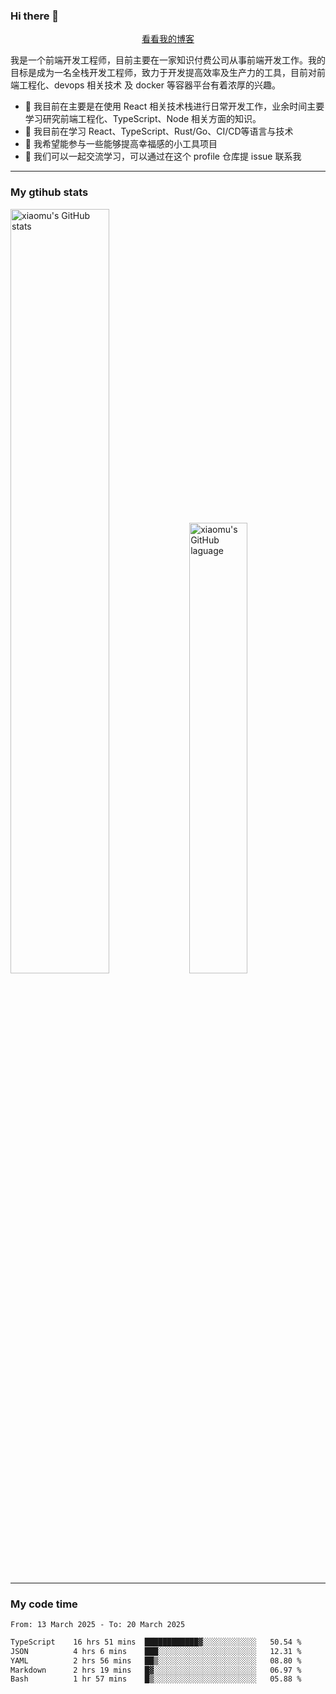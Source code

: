 ### Hi there 👋

<p align="center">
  <a href="https://blog.realjacket.fun">看看我的博客</a>
</p>

我是一个前端开发工程师，目前主要在一家知识付费公司从事前端开发工作。我的目标是成为一名全栈开发工程师，致力于开发提高效率及生产力的工具，目前对前端工程化、devops 相关技术 及 docker 等容器平台有着浓厚的兴趣。

- 🔭 我目前在主要是在使用 React 相关技术栈进行日常开发工作，业余时间主要学习研究前端工程化、TypeScript、Node 相关方面的知识。
- 🌱 我目前在学习 React、TypeScript、Rust/Go、CI/CD等语言与技术
- 👯 我希望能参与一些能够提高幸福感的小工具项目
- 💬 我们可以一起交流学习，可以通过在这个 profile 仓库提 issue 联系我

***

### My gtihub stats

<a><img src="https://github-readme-stats-git-masterrstaa-rickstaa.vercel.app/api?username=real-jacket&&show_icons=true" title="xiaomu's GitHub stats" alt="xiaomu's GitHub stats" style="width:56%;"/></a>
<a><img src="https://github-readme-stats-git-masterrstaa-rickstaa.vercel.app/api/top-langs/?username=real-jacket&layout=compact" title="xiaomu's GitHub laguage" alt="xiaomu's GitHub laguage" style="width:43%;"/><a/>

***

### My code time

<!--START_SECTION:waka-->

```txt
From: 13 March 2025 - To: 20 March 2025

TypeScript    16 hrs 51 mins  ████████████▓░░░░░░░░░░░░   50.54 %
JSON          4 hrs 6 mins    ███░░░░░░░░░░░░░░░░░░░░░░   12.31 %
YAML          2 hrs 56 mins   ██▒░░░░░░░░░░░░░░░░░░░░░░   08.80 %
Markdown      2 hrs 19 mins   █▓░░░░░░░░░░░░░░░░░░░░░░░   06.97 %
Bash          1 hr 57 mins    █▒░░░░░░░░░░░░░░░░░░░░░░░   05.88 %
```

<!--END_SECTION:waka-->
